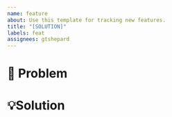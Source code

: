 ```yaml
---
name: feature
about: Use this template for tracking new features.
title: "[SOLUTION]"
labels: feat
assignees: gtshepard
---
```


# 🚨 Problem

# 💡Solution